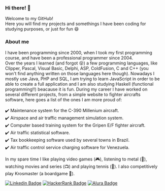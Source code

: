 ### Hi there! 👋

Welcome to my GitHub! <br>
Here you will find my projects and somethings I have been coding for studying purposes, or just for fun 😄

### About me

I have been programming since 2000, when I took my first programming course, and have been a professional programmer since 2004.<br>
Over the years I learned (and forgot :stuck_out_tongue_closed_eyes:) a few programming languages, like Clipper, Pascal, Visual Basic, Delphi, ASP, ColdFusion, C and C++ (you won't find anything written on those languages here though). Nowadays I mostly use Java, PHP and SQL, I am trying to learn JavaScript in order to be able to create a full application and I am also studying Haskell (functional programming:bangbang:) beacause it is fun.
During my career I have worked on several different projects, from a simple website to fighter aircrafts software, here goes a list of the ones I am more proud of:
<br>
<br>:heavy_check_mark: Maintenance system for the C-390 Millenium aircraft.
<br>:heavy_check_mark: Airspace and air traffic management simulation system.
<br>:heavy_check_mark: Computer based training system for the Gripen E/F fighter aircraft.
<br>:heavy_check_mark: Air traffic statistical software.
<br>:heavy_check_mark: Tax bookkeeping software used by several towns in Brazil.
<br>:heavy_check_mark: Air traffic control service charging software for Venezuela.

In my spare time I like playing video games (:video_game:), listening to metal (:guitar:), watching movies and series (:tv:) and playing tennis (:tennis:). I also competitively play Krosmaster (a boardgame :game_die:).

<!--
**EderColoma/EderColoma** is a ✨ _special_ ✨ repository because its `README.md` (this file) appears on your GitHub profile.

Here are some ideas to get you started:

- 🔭 I’m currently working on ...
- 🌱 I’m currently learning ...
- 👯 I’m looking to collaborate on ...
- 🤔 I’m looking for hel,p with ...
- 💬 Ask me about ...
- 📫 How to reach me: ...
- 😄 Pronouns: ...
- ⚡ Fun fact: ...
-->


[![Linkedin Badge](https://img.shields.io/badge/-LinkedIn-blue?style=flat-square&logo=Linkedin&logoColor=white&link=https://www.linkedin.com/in/edercoloma)](https://www.linkedin.com/in/edercoloma)
[![HackerRank Badge](https://img.shields.io/badge/-HackerRank-2EC866?style=flat-square&logo=HackerRank&logoColor=white&link=https://www.hackerrank.com/edermaceno)](https://www.hackerrank.com/edermaceno)
[![Alura Badge](https://img.shields.io/badge/-Alura-017CEE?style=flat-square&logo=Aventrix&logoColor=white&link=https://cursos.alura.com.br/user/ecoloma)](https://cursos.alura.com.br/user/ecoloma)
